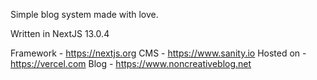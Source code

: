 Simple blog system made with love.

Written in NextJS 13.0.4

Framework - https://nextjs.org
CMS - https://www.sanity.io
Hosted on - https://vercel.com
Blog - https://www.noncreativeblog.net
